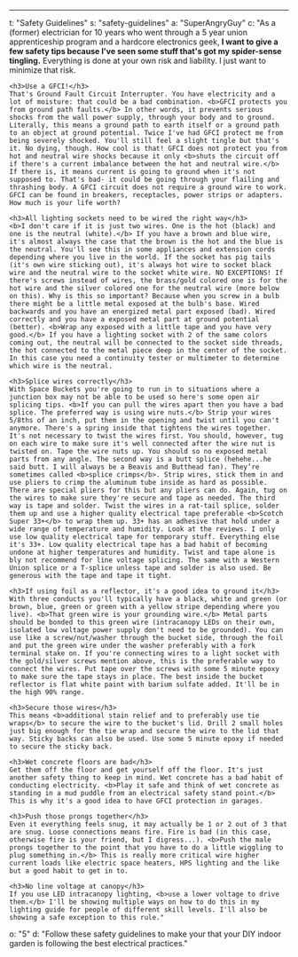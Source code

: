 ---
t: "Safety Guidelines"
s: "safety-guidelines"
a: "SuperAngryGuy"
c: "As a (former) electrician for 10 years who went through a 5 year union apprenticeship program and a hardcore electronics geek, <b>I want to give a few safety tips because I've seen some stuff that's got my spider-sense tingling.</b> Everything is done at your own risk and liability. I just want to minimize that risk.

    <h3>Use a GFCI!</h3>
    That's Ground Fault Circuit Interrupter. You have electricity and a lot of moisture: that could be a bad combination. <b>GFCI protects you from ground path faults.</b> In other words, it prevents serious shocks from the wall power supply, through your body and to ground. Literally, this means a ground path to earth itself or a ground path to an object at ground potential. Twice I've had GFCI protect me from being severely shocked. You'll still feel a slight tingle but that's it. No dying, though. How cool is that! GFCI does not protect you from hot and neutral wire shocks because it only <b>shuts the circuit off if there's a current imbalance between the hot and neutral wire.</b> If there is, it means current is going to ground when it's not supposed to. That's bad- it could be going through your flailing and thrashing body. A GFCI circuit does not require a ground wire to work. GFCI can be found in breakers, receptacles, power strips or adapters. How much is your life worth?

    <h3>All lighting sockets need to be wired the right way</h3>
    <b>I don't care if it is just two wires. One is the hot (black) and one is the neutral (white).</b> If you have a brown and blue wire, it's almost always the case that the brown is the hot and the blue is the neutral. You'll see this in some appliances and extension cords depending where you live in the world. If the socket has pig tails (it's own wire sticking out), it's always hot wire to socket black wire and the neutral wire to the socket white wire. NO EXCEPTIONS! If there's screws instead of wires, the brass/gold colored one is for the hot wire and the silver colored one for the neutral wire (more below on this). Why is this so important? Because when you screw in a bulb there might be a little metal exposed at the bulb's base. Wired backwards and you have an energized metal part exposed (bad). Wired correctly and you have a exposed metal part at ground potential (better). <b>Wrap any exposed with a little tape and you have very good.</b> If you have a lighting socket with 2 of the same colors coming out, the neutral will be connected to the socket side threads, the hot connected to the metal piece deep in the center of the socket. In this case you need a continuity tester or multimeter to determine which wire is the neutral.

    <h3>Splice wires correctly</h3>
    With Space Buckets you're going to run in to situations where a junction box may not be able to be used so here's some open air splicing tips. <b>If you can pull the wires apart then you have a bad splice. The preferred way is using wire nuts.</b> Strip your wires 5/8ths of an inch, put them in the opening and twist until you can't anymore. There's a spring inside that tightens the wires together. It's not necessary to twist the wires first. You should, however, tug on each wire to make sure it's well connected after the wire nut is twisted on. Tape the wire nuts up. You should so no exposed metal parts from any angle. The second way is a butt splice (hehehe...he said butt. I will always be a Beavis and Butthead fan). They’re sometimes called <b>splice crimps</b>. Strip wires, stick them in and use pliers to crimp the aluminum tube inside as hard as possible. There are special pliers for this but any pliers can do. Again, tug on the wires to make sure they're secure and tape as needed. The third way is tape and solder. Twist the wires in a rat-tail splice, solder them up and use a higher quality electrical tape preferable <b>Scotch Super 33+</b> to wrap them up. 33+ has an adhesive that hold under a wide range of temperature and humidity. Look at the reviews. I only use low quality electrical tape for temporary stuff. Everything else it's 33+. Low quality electrical tape has a bad habit of becoming undone at higher temperatures and humidity. Twist and tape alone is bly not recommend for line voltage splicing. The same with a Western Union splice or a T-splice unless tape and solder is also used. Be generous with the tape and tape it tight.

    <h3>If using foil as a reflector, it's a good idea to ground it</h3>
    With three conducts you'll typically have a black, white and green (or brown, blue, green or green with a yellow stripe depending where you live). <b>That green wire is your grounding wire.</b> Metal parts should be bonded to this green wire (intracanopy LEDs on their own, isolated low voltage power supply don't need to be grounded). You can use like a screw/nut/washer through the bucket side, through the foil and put the green wire under the washer preferably with a fork terminal stake on. If you're connecting wires to a light socket with the gold/silver screws mention above, this is the preferable way to connect the wires. Put tape over the screws with some 5 minute epoxy to make sure the tape stays in place. The best inside the bucket reflector is flat white paint with barium sulfate added. It'll be in the high 90% range.

    <h3>Secure those wires</h3>
    This means <b>additional stain relief and to preferably use tie wraps</b> to secure the wire to the bucket's lid. Drill 2 small holes just big enough for the tie wrap and secure the wire to the lid that way. Sticky backs can also be used. Use some 5 minute epoxy if needed to secure the sticky back.

    <h3>Wet concrete floors are bad</h3>
    Get them off the floor and get yourself off the floor. It's just another safety thing to keep in mind. Wet concrete has a bad habit of conducting electricity. <b>Play it safe and think of wet concrete as standing in a mud puddle from an electrical safety stand point.</b> This is why it's a good idea to have GFCI protection in garages.

    <h3>Push those prongs together</h3>
    Even it everything feels snug, it may actually be 1 or 2 out of 3 that are snug. Loose connections means fire. Fire is bad (in this case, otherwise fire is your friend, but I digress...). <b>Push the male prongs together to the point that you have to do a little wiggling to plug something in.</b> This is really more critical wire higher current loads like electric space heaters, HPS lighting and the like but a good habit to get in to.

    <h3>No line voltage at canopy</h3>
    If you use LED intracanopy lighting, <b>use a lower voltage to drive them.</b> I'll be showing multiple ways on how to do this in my lighting guide for people of different skill levels. I'll also be showing a safe exception to this rule."
o: "5"
d: "Follow these safety guidelines to make your that your DIY indoor garden is following the best electrical practices."